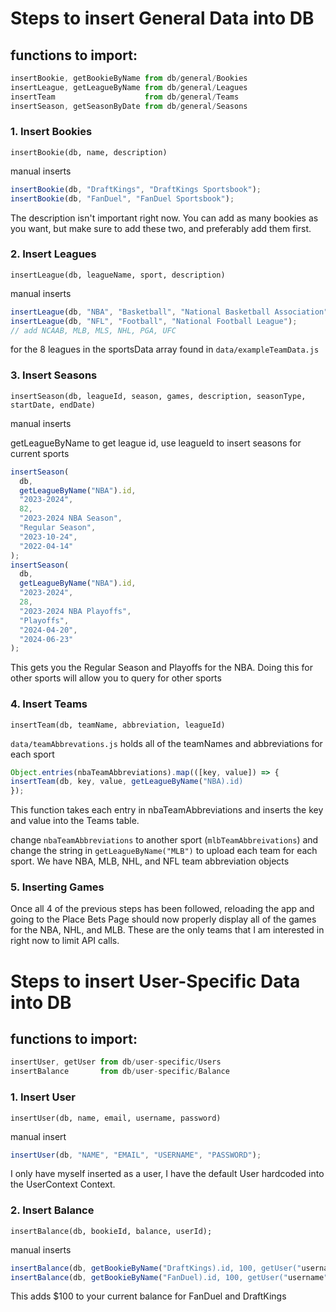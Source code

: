 # Steps to insert General Data into DB

## functions to import:

```javascript
insertBookie, getBookieByName from db/general/Bookies
insertLeague, getLeagueByName from db/general/Leagues
insertTeam                    from db/general/Teams
insertSeason, getSeasonByDate from db/general/Seasons
```

### 1. Insert Bookies

`insertBookie(db, name, description)`

manual inserts

```javascript
insertBookie(db, "DraftKings", "DraftKings Sportsbook");
insertBookie(db, "FanDuel", "FanDuel Sportsbook");
```

The description isn't important right now. You can add as many bookies as you want, but make sure to add these two, and preferably add them first.

### 2. Insert Leagues

`insertLeague(db, leagueName, sport, description)`

manual inserts

```javascript
insertLeague(db, "NBA", "Basketball", "National Basketball Association");
insertLeague(db, "NFL", "Football", "National Football League");
// add NCAAB, MLB, MLS, NHL, PGA, UFC
```

for the 8 leagues in the sportsData array found in `data/exampleTeamData.js`

### 3. Insert Seasons

`insertSeason(db, leagueId, season, games, description, seasonType, startDate, endDate)`

manual inserts

getLeagueByName to get league id, use leagueId to insert seasons for current sports

```javascript
insertSeason(
  db,
  getLeagueByName("NBA").id,
  "2023-2024",
  82,
  "2023-2024 NBA Season",
  "Regular Season",
  "2023-10-24",
  "2022-04-14"
);
insertSeason(
  db,
  getLeagueByName("NBA").id,
  "2023-2024",
  28,
  "2023-2024 NBA Playoffs",
  "Playoffs",
  "2024-04-20",
  "2024-06-23"
);
```

This gets you the Regular Season and Playoffs for the NBA. Doing this for other sports will allow you to query for other sports

### 4. Insert Teams

`insertTeam(db, teamName, abbreviation, leagueId)`

`data/teamAbbrevations.js` holds all of the teamNames and abbreviations for each sport

```javascript
Object.entries(nbaTeamAbbreviations).map(([key, value]) => {
insertTeam(db, key, value, getLeagueByName("NBA).id)
});
```

This function takes each entry in nbaTeamAbbreviations and inserts the key and value into the Teams table.

change `nbaTeamAbbreviations` to another sport (`mlbTeamAbbreivations`) and change the string in `getLeagueByName("MLB")` to upload each team for each sport. We have NBA, MLB, NHL, and NFL team abbreviation objects

### 5. Inserting Games

Once all 4 of the previous steps has been followed, reloading the app and going to the Place Bets Page should now properly display all of the games for the NBA, NHL, and MLB. These are the only teams that I am interested in right now to limit API calls.

# Steps to insert User-Specific Data into DB

## functions to import:

```javascript
insertUser, getUser from db/user-specific/Users
insertBalance       from db/user-specific/Balance
```

### 1. Insert User

`insertUser(db, name, email, username, password)`

manual insert

```javascript
insertUser(db, "NAME", "EMAIL", "USERNAME", "PASSWORD");
```

I only have myself inserted as a user, I have the default User hardcoded into the UserContext Context.

### 2. Insert Balance

`insertBalance(db, bookieId, balance, userId);`

manual inserts

```javascript
insertBalance(db, getBookieByName("DraftKings).id, 100, getUser("username"))
insertBalance(db, getBookieByName("FanDuel).id, 100, getUser("username"))
```

This adds $100 to your current balance for FanDuel and DraftKings
